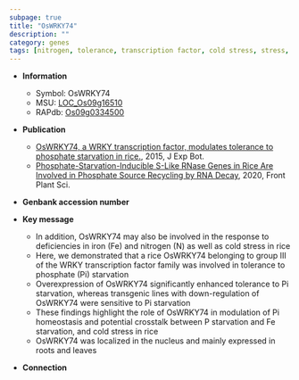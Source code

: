 ```yaml
---
subpage: true
title: "OsWRKY74"
description: ""
category: genes
tags: [nitrogen, tolerance, transcription factor, cold stress, stress, homeostasis, nucleus, iron, Pi, phosphate,  pi , Pi homeostasis]
---
```


* **Information**  
    + Symbol: OsWRKY74  
    + MSU: [LOC_Os09g16510](http://rice.plantbiology.msu.edu/cgi-bin/ORF_infopage.cgi?orf=LOC_Os09g16510)  
    + RAPdb: [Os09g0334500](http://rapdb.dna.affrc.go.jp/viewer/gbrowse_details/irgsp1?name=Os09g0334500)  

* **Publication**  
    + [OsWRKY74, a WRKY transcription factor, modulates tolerance to phosphate starvation in rice.](http://www.ncbi.nlm.nih.gov/pubmed?term=OsWRKY74,+a+WRKY+transcription+factor,+modulates+tolerance+to+phosphate+starvation+in+rice.%5BTitle%5D), 2015, J Exp Bot.
    + [Phosphate-Starvation-Inducible S-Like RNase Genes in Rice Are Involved in Phosphate Source Recycling by RNA Decay](http://www.ncbi.nlm.nih.gov/pubmed?term=Phosphate-Starvation-Inducible+S-Like+RNase+Genes+in+Rice+Are+Involved+in+Phosphate+Source+Recycling+by+RNA+Decay%5BTitle%5D), 2020, Front Plant Sci.

* **Genbank accession number**  

* **Key message**  
    + In addition, OsWRKY74 may also be involved in the response to deficiencies in iron (Fe) and nitrogen (N) as well as cold stress in rice
    + Here, we demonstrated that a rice OsWRKY74 belonging to group III of the WRKY transcription factor family was involved in tolerance to phosphate (Pi) starvation
    + Overexpression of OsWRKY74 significantly enhanced tolerance to Pi starvation, whereas transgenic lines with down-regulation of OsWRKY74 were sensitive to Pi starvation
    + These findings highlight the role of OsWRKY74 in modulation of Pi homeostasis and potential crosstalk between P starvation and Fe starvation, and cold stress in rice
    + OsWRKY74 was localized in the nucleus and mainly expressed in roots and leaves

* **Connection**  



